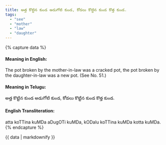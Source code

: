 ```yaml
---
title: అత్త కొట్టిన కుండ అడుగోటి కుండ, కోడలు కొట్టిన కుండ కొత్త కుండ.
tags:
  - "see"
  - "mother"
  - "law"
  - "daughter"
---
```


{% capture data %}
#### Meaning in English:
The pot broken by the mother-in-law was a cracked pot, the pot broken by the daughter-in-law was a new pot.
(See No. 51.)

#### Meaning in Telugu:
అత్త కొట్టిన కుండ అడుగోటి కుండ, కోడలు కొట్టిన కుండ కొత్త కుండ.

#### English Transliteration:
atta koTTina kuMDa aDugOTi kuMDa, kODalu koTTina kuMDa kotta kuMDa.
{% endcapture %}

<div class="notice">{{ data | markdownify }}</div>

